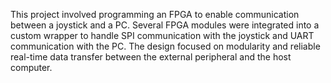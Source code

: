 This project involved programming an FPGA to enable communication between a joystick and a PC.
Several FPGA modules were integrated into a custom wrapper to handle SPI communication with the joystick and UART communication with the PC.
The design focused on modularity and reliable real-time data transfer between the external peripheral and the host computer.
